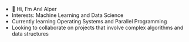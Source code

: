 - 👋 Hi, I’m Anıl Alper
- Interests: Machine Learning and Data Science
- Currently learning Operating Systems and Parallel Programming 
- Looking to collaborate on projects that involve complex algorithms and data structures 

<!---
anilalperr/anilalperr is a ✨ special ✨ repository because its `README.md` (this file) appears on your GitHub profile.
You can click the Preview link to take a look at your changes.
--->
